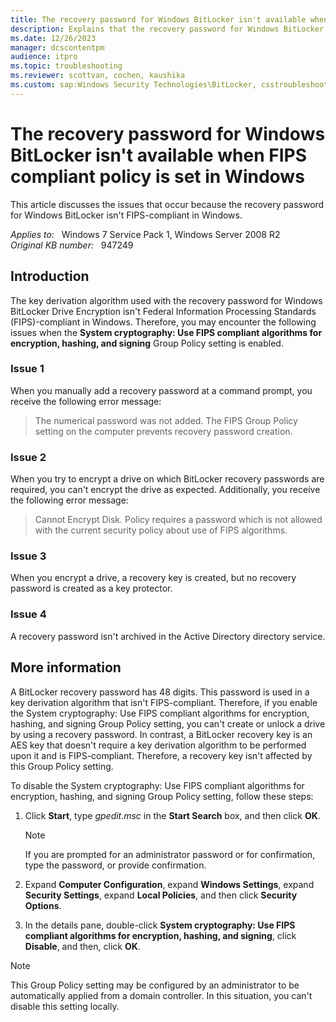 ```yaml
---
title: The recovery password for Windows BitLocker isn't available when FIPS compliant policy is set in Windows
description: Explains that the recovery password for Windows BitLocker isn't FIPS-compliant in Windows.
ms.date: 12/26/2023
manager: dcscontentpm
audience: itpro
ms.topic: troubleshooting
ms.reviewer: scottvan, cochen, kaushika
ms.custom: sap:Windows Security Technologies\BitLocker, csstroubleshoot
---
```

# The recovery password for Windows BitLocker isn't available when FIPS compliant policy is set in Windows

This article discusses the issues that occur because the recovery password for Windows BitLocker isn't FIPS-compliant in Windows.

_Applies to:_ &nbsp; Windows 7 Service Pack 1, Windows Server 2008 R2  
_Original KB number:_ &nbsp; 947249

## Introduction

The key derivation algorithm used with the recovery password for Windows BitLocker Drive Encryption isn't Federal Information Processing Standards (FIPS)-compliant in Windows. Therefore, you may encounter the following issues when the **System cryptography: Use FIPS compliant algorithms for encryption, hashing, and signing** Group Policy setting is enabled.

### Issue 1

When you manually add a recovery password at a command prompt, you receive the following error message:

> The numerical password was not added. The FIPS Group Policy setting on the computer prevents recovery password creation.

### Issue 2

When you try to encrypt a drive on which BitLocker recovery passwords are required, you can't encrypt the drive as expected. Additionally, you receive the following error message:

> Cannot Encrypt Disk. Policy requires a password which is not allowed with the current security policy about use of FIPS algorithms.

### Issue 3

When you encrypt a drive, a recovery key is created, but no recovery password is created as a key protector.

### Issue 4

A recovery password isn't archived in the Active Directory directory service.

## More information

A BitLocker recovery password has 48 digits. This password is used in a key derivation algorithm that isn't FIPS-compliant. Therefore, if you enable the System cryptography: Use FIPS compliant algorithms for encryption, hashing, and signing  Group Policy setting, you can't create or unlock a drive by using a recovery password. In contrast, a BitLocker recovery key is an AES key that doesn't require a key derivation algorithm to be performed upon it and is FIPS-compliant. Therefore, a recovery key isn't affected by this Group Policy setting.

To disable the System cryptography: Use FIPS compliant algorithms for encryption, hashing, and signing Group Policy setting, follow these steps:

1. Click **Start**, type *gpedit.msc* in the **Start Search** box, and then click **OK**.

    > [!NOTE]
    > If you are prompted for an administrator password or for confirmation, type the password, or provide confirmation.
2. Expand **Computer Configuration**, expand **Windows Settings**, expand **Security Settings**, expand **Local Policies**, and then click **Security Options**.
3. In the details pane, double-click **System cryptography: Use FIPS compliant algorithms for encryption, hashing, and signing**, click **Disable**, and then, click **OK**.

> [!NOTE]
> This Group Policy setting may be configured by an administrator to be automatically applied from a domain controller. In this situation, you can't disable this setting locally.
